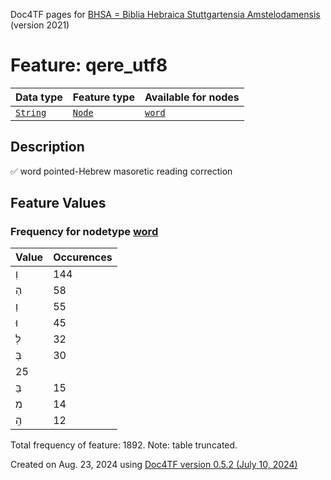 Doc4TF pages for [BHSA = Biblia Hebraica Stuttgartensia Amstelodamensis](https://github.com/ETCBC/BHSA/tree/master/tf) (version 2021)
# Feature: qere_utf8
Data type|Feature type|Available for nodes
---|---|---
[`String`](featuresbydatatype.md#string)|[`Node`](featuresbytype.md#node)| [`word`](featuresbynodetype.md#word) 
## Description
✅ word pointed-Hebrew masoretic reading correction
## Feature Values
### Frequency for nodetype [word](featuresbynodetype.md#word)
Value|Occurences
---|---
וְ|144
הַ|58
וַ|55
וּ|45
לְ|32
בְּ|30
|25
בַּ|15
מִ|14
הַֽ|12

Total frequency of feature: 1892. Note: table truncated.
  

Created on Aug. 23, 2024 using [Doc4TF version 0.5.2 (July 10, 2024)](https://github.com/tonyjurg/Doc4TF/blob/main/CreateFeatureDoc.ipynb) 